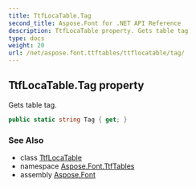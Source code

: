```yaml
---
title: TtfLocaTable.Tag
second_title: Aspose.Font for .NET API Reference
description: TtfLocaTable property. Gets table tag
type: docs
weight: 20
url: /net/aspose.font.ttftables/ttflocatable/tag/
---
```

## TtfLocaTable.Tag property

Gets table tag.

```csharp
public static string Tag { get; }
```

### See Also

* class [TtfLocaTable](../)
* namespace [Aspose.Font.TtfTables](../../../aspose.font.ttftables/)
* assembly [Aspose.Font](../../../)


